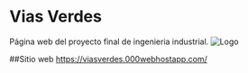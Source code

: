 # Vias Verdes

Página web del proyecto final de ingenieria industrial.
![Logo](https://viasverdes.000webhostapp.com/images/logo-1.png)

##Sitio web
https://viasverdes.000webhostapp.com/
